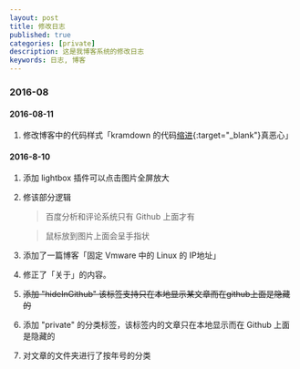 ```yaml
---
layout: post
title: 修改日志
published: true
categories: [private]
description: 这是我博客系统的修改日志
keywords: 日志, 博客
---
```

### 2016-08

#### 2016-08-11

1. 修改博客中的代码样式「kramdown 的代码[缩进][href160811-1]{:target="_blank"}真恶心」


[href160811-1]: http://mazhuang.org/2016/06/28/vim-kramdown-tab/



#### 2016-8-10

1. 添加 lightbox 插件可以点击图片全屏放大
2. 修该部分逻辑

	> 百度分析和评论系统只有 Github 上面才有

    > 鼠标放到图片上面会呈手指状

3. 添加了一篇博客「固定 Vmware 中的 Linux 的 IP地址」

4. 修正了「关于」的内容。

5. ~~添加 "hideInGithub" 该标签支持只在本地显示某文章而在github上面是隐藏的~~

6. 添加 "private" 的分类标签，该标签内的文章只在本地显示而在 Github 上面是隐藏的

7. 对文章的文件夹进行了按年号的分类
